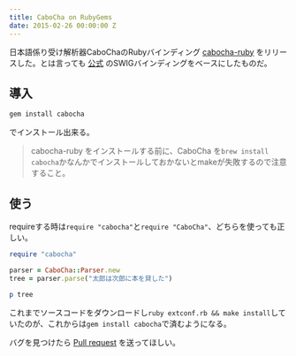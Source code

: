 ```yaml
---
title: CaboCha on RubyGems
date: 2015-02-26 00:00:00 Z
---
```


日本語係り受け解析器CaboChaのRubyバインディング [cabocha-ruby](https://github.com/uetchy/cabocha-ruby) をリリースした。とは言っても [公式](https://code.google.com/p/cabocha/) のSWIGバインディングをベースにしたものだ。

## 導入

```bash
gem install cabocha
```

でインストール出来る。
> cabocha-ruby をインストールする前に、CaboCha を`brew install cabocha`かなんかでインストールしておかないとmakeが失敗するので注意すること。

## 使う

requireする時は`require "cabocha"`と`require "CaboCha"`、どちらを使っても正しい。

```ruby
require "cabocha"

parser = CaboCha::Parser.new
tree = parser.parse("太郎は次郎に本を貸した")

p tree
```

これまでソースコードをダウンロードし`ruby extconf.rb && make install`していたのが、これからは`gem install cabocha`で済むようになる。

バグを見つけたら [Pull request](https://github.com/uetchy/cabocha-ruby/pulls) を送ってほしい。
